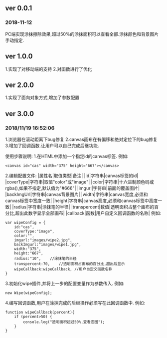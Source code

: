 ﻿## ver 0.0.1  ##
### 2018-11-12 ###
PC端实现涂抹擦除效果,超过50%的涂抹面积可以查看全部.涂抹颜色和背景图片手动指定.
## ver 1.0.0 ##
1.实现了对移动端的支持
2.对函数进行了优化
## ver 2.0.0 ##
1.实现了面向对象方式,增加了参数配置
## ver 3.0.0 ##
### 2018/11/19 16:52:06 ###
1.浏览器在滚动距离下bug修复
2.canvas画布在有偏移和绝对定位下的bug修复
3.增加了回调函数.让用户可以自己完成后继功能.

使用步骤说明:
1.在HTML中添加一个指定id的canvas标签.
例如:
``` 
<canvas id="cas" width="375" height="667"></canvas> ```
2.编辑配置文件:
|属性名|取值类型|备注|
|id|字符串|canvas标签的id|
|coverType|字符串|取值"color"或"image"|
|color|字符串|十六进制颜色码或rgba(),如果不指定,默认值为"#666"|
|imgurl|字符串|前面的覆盖图片|
|backImgUrl|字符串|canvas背景图片|
|width|字符串|canvas宽度,必须和canvas标签中宽度一致|
|height|字符串|canvas高度,必须和canvas标签中高度一致|
|radius|字符串|涂抹笔的半径|
|transpercent|数值|透明面积占整个画布的百分比,超出此数字显示全部画布|
|callback|函数|用户自定义回调函数的名称|
例如:
``` 
var wipeConfig = {
    id:"cas",
	coverType:"image",
	color:"",
	imgurl:"images/wipe2.jpg",
	backImgurl:"images/wipe1.jpg",
	width:"375",
	height:"667",
	radius:"10",	//涂抹笔的半径
	transpercent:70,	//透明面积占画布的百分比,超出后显示
	wipeCallback:wipeCallback, //用户自定义函数名称
} ```3.初始化wipe插件,并将上一步的配置变量作为参数传入.
例如:
``` 
new Wipe(wipeConfig); ```4.编写回调函数,用户在涂抹完成的后继操作必须写在此回调函数中.例如:``` 
function wipeCallback(percent){	if (percent>50) {		console.log("透明面积超过50%,查看底图");	}} ```